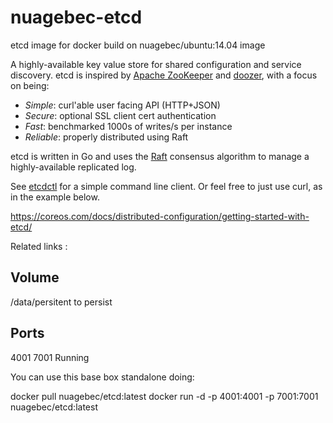 nuagebec-etcd
====================

etcd image for docker build on nuagebec/ubuntu:14.04 image

A highly-available key value store for shared configuration and service discovery.
etcd is inspired by [Apache ZooKeeper][zookeeper] and [doozer][doozer], with a focus on being:

* *Simple*: curl'able user facing API (HTTP+JSON)
* *Secure*: optional SSL client cert authentication
* *Fast*: benchmarked 1000s of writes/s per instance
* *Reliable*: properly distributed using Raft

etcd is written in Go and uses the [Raft][raft] consensus algorithm to manage a highly-available replicated log.

See [etcdctl][etcdctl] for a simple command line client.
Or feel free to just use curl, as in the example below.

https://coreos.com/docs/distributed-configuration/getting-started-with-etcd/


Related links :

[zookeeper]: http://zookeeper.apache.org/
[doozer]: https://github.com/ha/doozerd
[raft]: http://raftconsensus.github.io/
[etcdctl]: http://github.com/coreos/etcdctl/


Volume
------

/data/persitent to persist


Ports
-----

4001
7001
Running

You can use this base box standalone doing:

docker pull nuagebec/etcd:latest
    docker run -d -p 4001:4001 -p 7001:7001 nuagebec/etcd:latest
